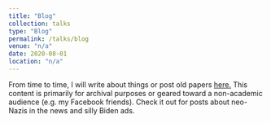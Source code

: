 ```yaml
---
title: "Blog"
collection: talks
type: "Blog"
permalink: /talks/blog
venue: "n/a"
date: 2020-08-01
location: "n/a"
---
```


From time to time, I will write about things or post old papers [here.](https://basedonwhat1917.blog/) This content is primarily for archival purposes or geared toward a non-academic audience (e.g. my Facebook friends). Check it out for posts about neo-Nazis in the news and silly Biden ads.

